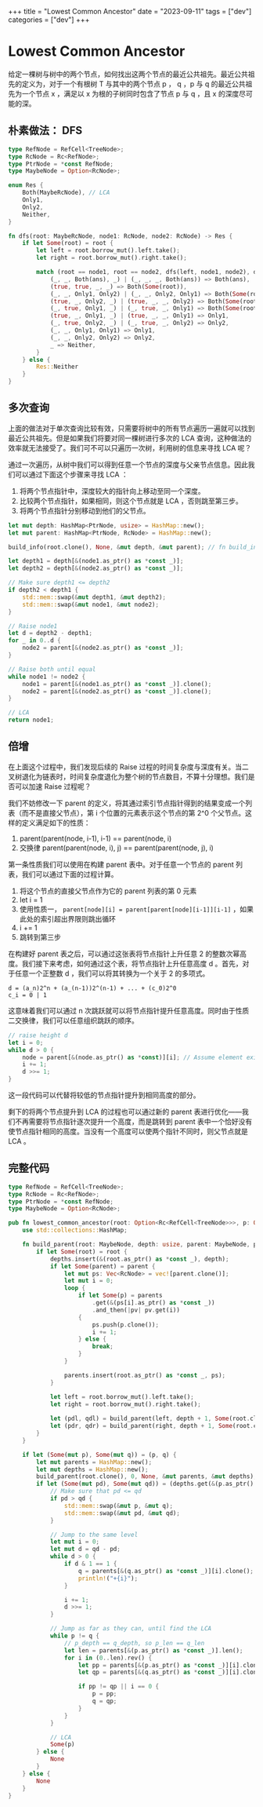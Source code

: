 +++
title = "Lowest Common Ancestor"
date = "2023-09-11"
tags = ["dev"]
categories = ["dev"]
+++

# Lowest Common Ancestor

给定一棵树与树中的两个节点，如何找出这两个节点的最近公共祖先。最近公共祖先的定义为，对于一个有根树 T 与其中的两个节点 p ， q ，p 与 q 的最近公共祖先为一个节点 x ，满足以 x 为根的子树同时包含了节点 p 与 q ，且 x 的深度尽可能的深。

## 朴素做法： DFS

```rust
type RefNode = RefCell<TreeNode>;
type RcNode = Rc<RefNode>;
type PtrNode = *const RefNode;
type MaybeNode = Option<RcNode>;

enum Res {
    Both(MaybeRcNode), // LCA
    Only1,
    Only2,
    Neither,
}

fn dfs(root: MaybeRcNode, node1: RcNode, node2: RcNode) -> Res {
    if let Some(root) = root {
        let left = root.borrow_mut().left.take();
        let right = root.borrow_mut().right.take();

        match (root == node1, root == node2, dfs(left, node1, node2), dfs(right, node1, node2)) {
            (_, _, Both(ans), _) | (_, _, _, Both(ans)) => Both(ans),
            (true, true, _, _) => Both(Some(root)),
            (_, _, Only1, Only2) | (_, _, Only2, Only1) => Both(Some(root)),
            (true, _, Only2, _) | (true, _, _, Only2) => Both(Some(root)),
            (_, true, Only1, _) | (_, true, _, Only1) => Both(Some(root)),
            (true, _, Only1, _) | (true, _, _, Only1) => Only1,
            (_, true, Only2, _) | (_, true, _, Only2) => Only2,
            (_, _, Only1, Only1) => Only1,
            (_, _, Only2, Only2) => Only2,
            _ => Neither,
        }
    } else {
        Res::Neither
    }
}
```

## 多次查询

上面的做法对于单次查询比较有效，只需要将树中的所有节点遍历一遍就可以找到最近公共祖先。但是如果我们将要对同一棵树进行多次的 LCA 查询，这种做法的效率就无法接受了。我们可不可以只遍历一次树，利用树的信息来寻找 LCA 呢？

通过一次遍历，从树中我们可以得到任意一个节点的深度与父亲节点信息。因此我们可以通过下面这个步骤来寻找 LCA ：

1. 将两个节点指针中，深度较大的指针向上移动至同一个深度。
2. 比较两个节点指针，如果相同，则这个节点就是 LCA ，否则跳至第三步。
3. 将两个节点指针分别移动到他们的父节点。

```rust
let mut depth: HashMap<PtrNode, usize> = HashMap::new();
let mut parent: HashMap<PtrNode, RcNode> = HashMap::new();

build_info(root.clone(), None, &mut depth, &mut parent); // fn build_info(root, parent_node: MaybeNode, depth, parent);

let depth1 = depth[&(node1.as_ptr() as *const _)];
let depth2 = depth[&(node2.as_ptr() as *const _)];

// Make sure depth1 <= depth2
if depth2 < depth1 {
    std::mem::swap(&mut depth1, &mut depth2);
    std::mem::swap(&mut node1, &mut node2);
}

// Raise node1
let d = depth2 - depth1;
for _ in 0..d {
    node2 = parent[&(node2.as_ptr() as *const _)];
}

// Raise both until equal
while node1 != node2 {
    node1 = parent[&(node1.as_ptr() as *const _)].clone();
    node2 = parent[&(node2.as_ptr() as *const _)].clone();
}

// LCA
return node1;
```

## 倍增

在上面这个过程中，我们发现后续的 Raise 过程的时间复杂度与深度有关。当二叉树退化为链表时，时间复杂度退化为整个树的节点数目，不算十分理想。我们是否可以加速 Raise 过程呢？

我们不妨修改一下 parent 的定义，将其通过索引节点指针得到的结果变成一个列表（而不是直接父节点），第 i 个位置的元素表示这个节点的第 2^0 个父节点。这样的定义满足如下的性质：

1. parent(parent(node, i-1), i-1) == parent(node, i)
2. 交换律 parent(parent(node, i), j) == parent(parent(node, j), i)

第一条性质我们可以使用在构建 parent 表中。对于任意一个节点的 parent 列表，我们可以通过下面的过程计算。

1. 将这个节点的直接父节点作为它的 parent 列表的第 0 元素
2. let i = 1
3. 使用性质一， `parent[node][i] = parent[parent[node][i-1]][i-1]`  ，如果此处的索引超出界限则跳出循环
4. i += 1
5. 跳转到第三步

在构建好 parent 表之后，可以通过这张表将节点指针上升任意 2 的整数次幂高度。我们接下来考虑，如何通过这个表，将节点指针上升任意高度 d 。首先，对于任意一个正整数 d ，我们可以将其转换为一个关于 2 的多项式。

```
d = (a_n)2^n + (a_(n-1))2^(n-1) + ... + (c_0)2^0
c_i = 0 | 1
```

这意味着我们可以通过 n 次跳跃就可以将节点指针提升任意高度。同时由于性质二交换律，我们可以任意组织跳跃的顺序。

```rust
// raise height d
let i = 0;
while d > 0 {
    node = parent[&(node.as_ptr() as *const)][i]; // Assume element exists
    i += 1;
    d >>= 1;
}
```

这一段代码可以代替将较低的节点指针提升到相同高度的部分。

剩下的将两个节点提升到 LCA 的过程也可以通过新的 parent 表进行优化——我们不再需要将节点指针逐次提升一个高度，而是跳转到 parent 表中一个恰好没有使节点指针相同的高度。当没有一个高度可以使两个指针不同时，则父节点就是 LCA 。

## 完整代码

```rust
type RefNode = RefCell<TreeNode>;
type RcNode = Rc<RefNode>;
type PtrNode = *const RefNode;
type MaybeNode = Option<RcNode>;

pub fn lowest_common_ancestor(root: Option<Rc<RefCell<TreeNode>>>, p: Option<Rc<RefCell<TreeNode>>>, q: Option<Rc<RefCell<TreeNode>>>) -> Option<Rc<RefCell<TreeNode>>> {
    use std::collections::HashMap;

    fn build_parent(root: MaybeNode, depth: usize, parent: MaybeNode, parents: &mut HashMap<PtrNode, Vec<RcNode>>, depths: &mut HashMap<PtrNode, usize>) {
        if let Some(root) = root {
            depths.insert(&(root.as_ptr() as *const _), depth);
            if let Some(parent) = parent {
                let mut ps: Vec<RcNode> = vec![parent.clone()];
                let mut i = 0;
                loop {
                    if let Some(p) = parents
                        .get(&(ps[i].as_ptr() as *const _))
                        .and_then(|pv| pv.get(i))
                    {
                        ps.push(p.clone());
                        i += 1;
                    } else {
                        break;
                    }
                }

                parents.insert(root.as_ptr() as *const _, ps);
            }

            let left = root.borrow_mut().left.take();
            let right = root.borrow_mut().right.take();
            
            let (pdl, qdl) = build_parent(left, depth + 1, Some(root.clone()), parents, depths);
            let (pdr, qdr) = build_parent(right, depth + 1, Some(root.clone()), parents, depths);
        }
    }

    if let (Some(mut p), Some(mut q)) = (p, q) {
        let mut parents = HashMap::new();
        let mut depths = HashMap::new();
        build_parent(root.clone(), 0, None, &mut parents, &mut depths);
        if let (Some(mut pd), Some(mut qd)) = (depths.get(&(p.as_ptr() as *const _)), depths.get(&(q.as_ptr() as *const _))) {
            // Make sure that pd <= qd
            if pd > qd {
                std::mem::swap(&mut p, &mut q);
                std::mem::swap(&mut pd, &mut qd);
            }

            // Jump to the same level
            let mut i = 0;
            let mut d = qd - pd;
            while d > 0 {
                if d & 1 == 1 {
                    q = parents[&(q.as_ptr() as *const _)][i].clone();
                    println!("+{i}");
                }

                i += 1;
                d >>= 1;
            }

            // Jump as far as they can, until find the LCA
            while p != q {
                // p_depth == q_depth, so p_len == q_len
                let len = parents[&(p.as_ptr() as *const _)].len();
                for i in (0..len).rev() {
                    let pp = parents[&(p.as_ptr() as *const _)][i].clone();
                    let qp = parents[&(q.as_ptr() as *const _)][i].clone();

                    if pp != qp || i == 0 {
                        p = pp;
                        q = qp;
                    } 
                }
            }

            // LCA
            Some(p)
        } else {
            None
        }
    } else {
        None
    }
}
```
